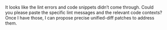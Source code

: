 It looks like the lint errors and code snippets didn’t come through. Could you please paste the specific lint messages and the relevant code contexts? Once I have those, I can propose precise unified-diff patches to address them.